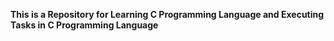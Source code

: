 **This is a Repository for Learning C Programming Language and Executing Tasks in C Programming Language**